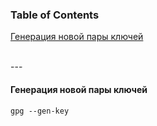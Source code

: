 ### Table of Contents </br>
[Генерация новой пары ключей](#gpg_gen_key) </br>

</br>
---
</br>

#### Генерация новой пары ключей <a name="gpg_gen_key"></a> </br>
```
gpg --gen-key
```
